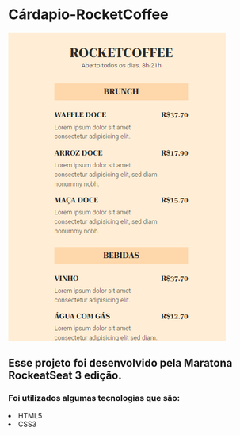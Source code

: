 # Cárdapio-RocketCoffee
<img src="./IMG/cardapio.png" alt="" />

<h2>Esse projeto foi desenvolvido pela Maratona RockeatSeat 3 edição.</h2>
<h3> Foi utilizados algumas tecnologias que são:</h3>
<li>HTML5</li>
<li>CSS3</li>
